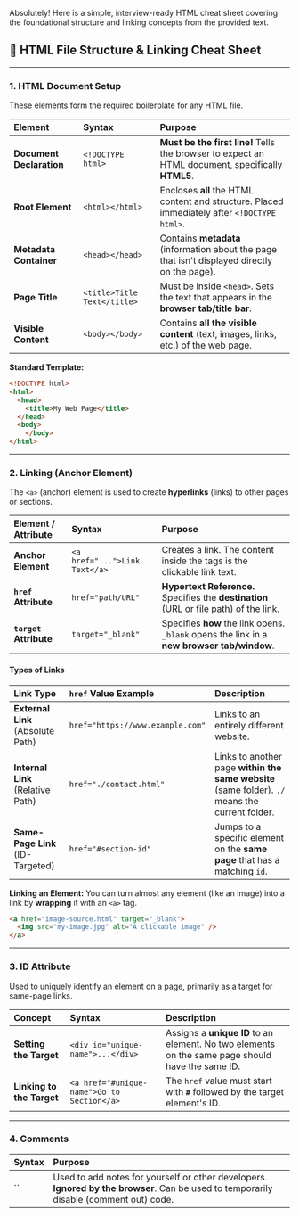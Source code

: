Absolutely\! Here is a simple, interview-ready HTML cheat sheet covering the foundational structure and linking concepts from the provided text.

## 📄 HTML File Structure & Linking Cheat Sheet

-----

### 1\. HTML Document Setup

These elements form the required boilerplate for any HTML file.

| Element | Syntax | Purpose |
| :--- | :--- | :--- |
| **Document Declaration** | `<!DOCTYPE html>` | **Must be the first line\!** Tells the browser to expect an HTML document, specifically **HTML5**. |
| **Root Element** | `<html></html>` | Encloses **all** the HTML content and structure. Placed immediately after `<!DOCTYPE html>`. |
| **Metadata Container** | `<head></head>` | Contains **metadata** (information about the page that isn't displayed directly on the page). |
| **Page Title** | `<title>Title Text</title>` | Must be inside `<head>`. Sets the text that appears in the **browser tab/title bar**. |
| **Visible Content** | `<body></body>` | Contains **all the visible content** (text, images, links, etc.) of the web page. |

**Standard Template:**

```html
<!DOCTYPE html>
<html>
  <head>
    <title>My Web Page</title>
  </head>
  <body>
    </body>
</html>
```

-----

### 2\. Linking (Anchor Element)

The `<a>` (anchor) element is used to create **hyperlinks** (links) to other pages or sections.

| Element / Attribute | Syntax | Purpose |
| :--- | :--- | :--- |
| **Anchor Element** | `<a href="...">Link Text</a>` | Creates a link. The content inside the tags is the clickable link text. |
| **`href` Attribute** | `href="path/URL"` | **Hypertext Reference.** Specifies the **destination** (URL or file path) of the link. |
| **`target` Attribute** | `target="_blank"` | Specifies **how** the link opens. `_blank` opens the link in a **new browser tab/window**. |

#### Types of Links

| Link Type | `href` Value Example | Description |
| :--- | :--- | :--- |
| **External Link** (Absolute Path) | `href="https://www.example.com"` | Links to an entirely different website. |
| **Internal Link** (Relative Path) | `href="./contact.html"` | Links to another page **within the same website** (same folder). `./` means the current folder. |
| **Same-Page Link** (ID-Targeted) | `href="#section-id"` | Jumps to a specific element on the **same page** that has a matching `id`. |

**Linking an Element:**
You can turn almost any element (like an image) into a link by **wrapping** it with an `<a>` tag.

```html
<a href="image-source.html" target="_blank">
  <img src="my-image.jpg" alt="A clickable image" />
</a>
```

-----

### 3\. ID Attribute

Used to uniquely identify an element on a page, primarily as a target for same-page links.

| Concept | Syntax | Description |
| :--- | :--- | :--- |
| **Setting the Target** | `<div id="unique-name">...</div>` | Assigns a **unique ID** to an element. No two elements on the same page should have the same ID. |
| **Linking to the Target** | `<a href="#unique-name">Go to Section</a>` | The `href` value must start with **`#`** followed by the target element's ID. |

-----

### 4\. Comments

| Syntax | Purpose |
| :--- | :--- |
| \`\` | Used to add notes for yourself or other developers. **Ignored by the browser**. Can be used to temporarily disable (comment out) code. |
